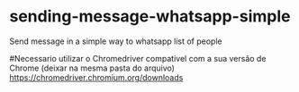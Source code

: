 # sending-message-whatsapp-simple
Send message in a simple way to whatsapp list of people

#Necessario utilizar o Chromedriver compativel com a sua versão de Chrome (deixar na mesma pasta do arquivo)
https://chromedriver.chromium.org/downloads
